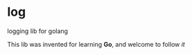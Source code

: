 # log
logging lib for golang

This lib was invented for learning **Go**, and welcome to follow *it*
